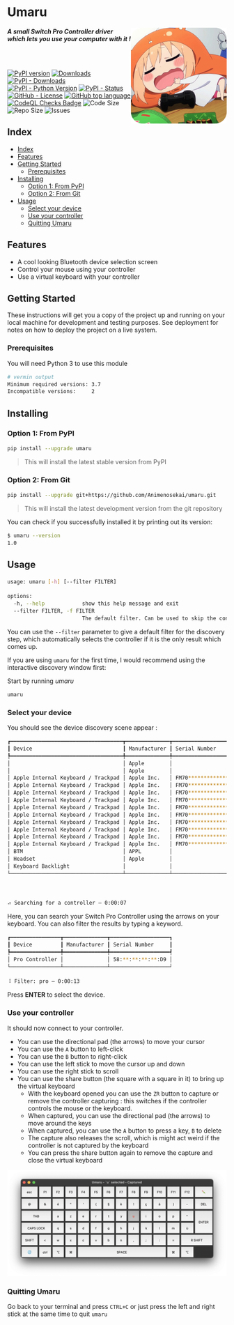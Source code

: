 # Umaru

<img align="right" src="./assets/umaru.png" height="220px">

***A small Switch Pro Controller driver which lets you use your computer with it !***

<br>
<br>

[![PyPI version](https://badge.fury.io/py/umaru.svg)](https://pypi.org/project/umaru/)
[![Downloads](https://static.pepy.tech/personalized-badge/umaru?period=total&units=international_system&left_color=grey&right_color=blue&left_text=Total%20Downloads)](https://pepy.tech/project/umaru)
[![PyPI - Downloads](https://img.shields.io/pypi/dm/umaru)](https://pypistats.org/packages/umaru)
[![PyPI - Python Version](https://img.shields.io/pypi/pyversions/umaru)](https://pypi.org/project/umaru/)
[![PyPI - Status](https://img.shields.io/pypi/status/umaru)](https://pypi.org/project/umaru/)
[![GitHub - License](https://img.shields.io/github/license/Animenosekai/umaru)](https://github.com/Animenosekai/umaru/blob/master/LICENSE)
[![GitHub top language](https://img.shields.io/github/languages/top/Animenosekai/umaru)](https://github.com/Animenosekai/umaru)
[![CodeQL Checks Badge](https://github.com/Animenosekai/umaru/actions/workflows/codeql-analysis.yml/badge.svg)](https://github.com/Animenosekai/umaru/actions/workflows/codeql-analysis.yml)
![Code Size](https://img.shields.io/github/languages/code-size/Animenosekai/umaru)
![Repo Size](https://img.shields.io/github/repo-size/Animenosekai/umaru)
![Issues](https://img.shields.io/github/issues/Animenosekai/umaru)

## Index

- [Index](#index)
- [Features](#features)
- [Getting Started](#getting-started)
  - [Prerequisites](#prerequisites)
- [Installing](#installing)
  - [Option 1: From PyPI](#option-1-from-pypi)
  - [Option 2: From Git](#option-2-from-git)
- [Usage](#usage)
  - [Select your device](#select-your-device)
  - [Use your controller](#use-your-controller)
  - [Quitting Umaru](#quitting-umaru)

## Features

- A cool looking Bluetooth device selection screen
- Control your mouse using your controller
- Use a virtual keyboard with your controller

## Getting Started

These instructions will get you a copy of the project up and running on your local machine for development and testing purposes. See deployment for notes on how to deploy the project on a live system.

### Prerequisites

You will need Python 3 to use this module

```bash
# vermin output
Minimum required versions: 3.7
Incompatible versions:     2
```

## Installing

### Option 1: From PyPI

```bash
pip install --upgrade umaru
```

> This will install the latest stable version from PyPI

### Option 2: From Git

```bash
pip install --upgrade git+https://github.com/Animenosekai/umaru.git
```

> This will install the latest development version from the git repository

You can check if you successfully installed it by printing out its version:

```bash
$ umaru --version
1.0
```

## Usage

```bash
usage: umaru [-h] [--filter FILTER]

options:
  -h, --help            show this help message and exit
  --filter FILTER, -f FILTER
                        The default filter. Can be used to skip the controller discovery step.
```

You can use the `--filter` parameter to give a default filter for the discovery step, which automatically selects the controller if it is the only result which comes up.

If you are using `umaru` for the first time, I would recommend using the interactive discovery window first:

Start by running *umaru*

```bash
umaru
```

### Select your device

You should see the device discovery scene appear :

```bash
┏━━━━━━━━━━━━━━━━━━━━━━━━━━━━━━━━━━━━┳━━━━━━━━━━━━━━┳━━━━━━━━━━━━━━━━━━━━━━━┓                                                                                            
┃ Device                             ┃ Manufacturer ┃ Serial Number         ┃                                                                                            
┡━━━━━━━━━━━━━━━━━━━━━━━━━━━━━━━━━━━━╇━━━━━━━━━━━━━━╇━━━━━━━━━━━━━━━━━━━━━━━┩                                                                                            
│                                    │ Apple        │                       │                                                                                            
│                                    │ Apple        │                       │                                                                                            
│ Apple Internal Keyboard / Trackpad │ Apple Inc.   │ FM70*************+F** │                                                                                            
│ Apple Internal Keyboard / Trackpad │ Apple Inc.   │ FM70*************+F** │                                                                                            
│ Apple Internal Keyboard / Trackpad │ Apple Inc.   │ FM70*************+F** │                                                                                            
│ Apple Internal Keyboard / Trackpad │ Apple Inc.   │ FM70*************+F** │                                                                                            
│ Apple Internal Keyboard / Trackpad │ Apple Inc.   │ FM70*************+F** │                                                                                            
│ Apple Internal Keyboard / Trackpad │ Apple Inc.   │ FM70*************+F** │                                                                                            
│ Apple Internal Keyboard / Trackpad │ Apple Inc.   │ FM70*************+F** │                                                                                            
│ Apple Internal Keyboard / Trackpad │ Apple Inc.   │ FM70*************+F** │                                                                                            
│ Apple Internal Keyboard / Trackpad │ Apple Inc.   │ FM70*************+F** │                                                                                            
│ Apple Internal Keyboard / Trackpad │ Apple Inc.   │ FM70*************+F** │                                                                                            
│ BTM                                │ APPL         │                       │                                                                                            
│ Headset                            │ Apple        │                       │                                                                                            
│ Keyboard Backlight                 │              │                       │                                                                                            
└────────────────────────────────────┴──────────────┴───────────────────────┘                                                                                            
                                                                                                                                                                         
                                                                                                                                                                         
                                                                                                                                                                         
⠴ Searching for a controller — 0:00:07                                                                      
```

Here, you can search your Switch Pro Controller using the arrows on your keyboard. You can also filter the results by typing a keyword.

```bash
┏━━━━━━━━━━━━━━━━┳━━━━━━━━━━━━━━┳━━━━━━━━━━━━━━━━━━━┓                                                                                                                    
┃ Device         ┃ Manufacturer ┃ Serial Number     ┃                                                                                                                    
┡━━━━━━━━━━━━━━━━╇━━━━━━━━━━━━━━╇━━━━━━━━━━━━━━━━━━━┩                                                                                                                    
│ Pro Controller │              │ 58:**:**:**:**:D9 │                                                                                                                    
└────────────────┴──────────────┴───────────────────┘                                                                                                                    
                                                                                                                                                                                                                                                                                                                                       
⠸ Filter: pro — 0:00:13                                             
```

Press **ENTER** to select the device.

### Use your controller

It should now connect to your controller.

- You can use the directional pad (the arrows) to move your cursor
- You can use the `A` button to left-click
- You can use the `B` button to right-click
- You can use the left stick to move the cursor up and down
- You can use the right stick to scroll
- You can use the share button (the square with a square in it) to bring up the virtual keyboard
  - With the keyboard opened you can use the `ZR` button to capture or remove the controller capturing : this switches if the controller controls the mouse or the keyboard.
  - When captured, you can use the directional pad (the arrows) to move around the keys
  - When captured, you can use the `A` button to press a key, `B` to delete
  - The capture also releases the scroll, which is might act weird if the controller is not captured by the keyboard
  - You can press the share button again to remove the capture and close the virtual keyboard

![Keyboard Screenshot](assets/screenshot_keyboard.png)

### Quitting Umaru

Go back to your terminal and press `CTRL+C` or just press the left and right stick at the same time to quit `umaru`
